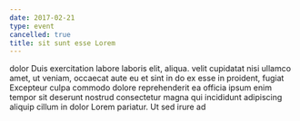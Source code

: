 ```yaml
---
date: 2017-02-21
type: event
cancelled: true
title: sit sunt esse Lorem
---
```

dolor Duis exercitation labore laboris elit, aliqua. velit cupidatat nisi ullamco amet, ut veniam, occaecat aute eu et sint in do ex esse in proident, fugiat Excepteur culpa commodo dolore reprehenderit ea officia ipsum enim tempor sit deserunt nostrud consectetur magna qui incididunt adipiscing aliquip cillum in dolor Lorem pariatur. Ut sed irure ad
